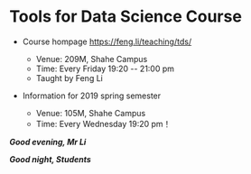# Tools for Data Science Course

- Course hompage
   https://feng.li/teaching/tds/


    - Venue: 209M, Shahe Campus 
    - Time: Every Friday 19:20 -- 21:00 pm
    - Taught by Feng Li


- Information for 2019 spring semester

    - Venue: 105M, Shahe Campus
    - Time: Every Wednesday 19:20 pm！


***Good evening, Mr Li***

***Good night, Students***


